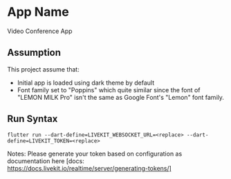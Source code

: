 # App Name

Video Conference App

## Assumption

This project assume that:

- Initial app is loaded using dark theme by default
- Font family set to "Poppins" which quite similar since the font of "LEMON MILK Pro" isn't the same as Google Font's "Lemon" font family. 

## Run Syntax

```
flutter run --dart-define=LIVEKIT_WEBSOCKET_URL=<replace> --dart-define=LIVEKIT_TOKEN=<replace>
```
Notes:
Please generate your token based on configuration as documentation here 
[docs: https://docs.livekit.io/realtime/server/generating-tokens/]